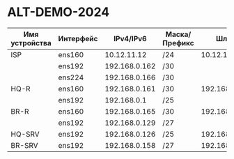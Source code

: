 # ALT-DEMO-2024
|Имя устройства  |Интерфейс           |IPv4/IPv6       |Маска/Префикс   |Шлюз                  |                       
|  ------------- | -------------      | -------------  |  ------------- |  -------------       |                    
|ISP             |ens160              |10.12.11.12     |/24             |10.12.11.254          |      
|                |ens192              |192.168.0.162   |/30             |                      |
|                |ens224              |192.168.0.166   |/30             |                      |
|HQ-R            |ens160              |192.168.0.161   |/30             |192.168.0.162         |                                   
|                |ens192              |192.168.0.1     |/25             |                      |
|BR-R            |ens160              |192.168.0.165   |/30             |192.168.0.166         |                                  
|                |ens192              |192.168.0.129   |/27             |                      |
|HQ-SRV          |ens192              |192.168.0.126   |/25             |192.168.0.1           |                                   
|BR-SRV          |ens192              |192.168.0.158   |/27             |192.168.0.129         |   
